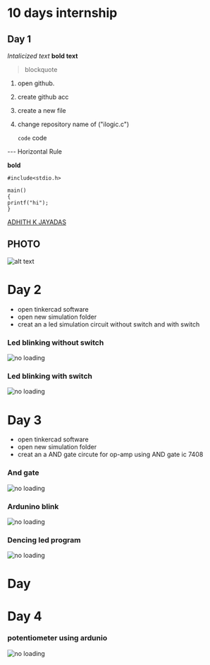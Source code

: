 # 10 days internship

## Day 1

*Intalicized text*
**bold text**

> blockquote

1. open github.
2. create github acc
3. create a new file
4. change repository name of ("ilogic.c")

 	`code` code

--- Horizontal Rule 	

**bold**
```
#include<stdio.h>

main()
{
printf("hi");
}
```
[ADHITH K JAYADAS](https://github.com/Adhithkjayadas)

## PHOTO

![alt text](https://github.com/Adhithkjayadas/Test/blob/main/Screenshot_2023-05-11-10-56-49-220_com.miui.gallery.jpg)


# Day 2

- open tinkercad software
- open new simulation folder
- creat an a led simulation circuit without switch and with switch

### Led blinking without switch

![no loading](https://github.com/Adhithkjayadas/internship-10-days/blob/main/image/Screenshot%20from%202023-05-09%2012-14-35.png)

### Led blinking with switch

![no loading](https://github.com/Adhithkjayadas/internship-10-days/blob/main/image/Screenshot%20from%202023-05-09%2012-23-38.png)

# Day 3

- open tinkercad software
- open new simulation folder
- creat an a AND gate circute for op-amp using AND gate ic 7408

### And gate

![no loading](https://github.com/Adhithkjayadas/internship-10-days/blob/main/image/Screenshot%20from%202023-05-11%2010-43-12.png)

### Ardunino blink

![no loading](https://github.com/Adhithkjayadas/internship-10-days/blob/main/image/Screenshot%20from%202023-05-11%2011-13-21.png)

### Dencing led program

![no loading](https://github.com/Adhithkjayadas/internship-10-days/blob/main/image/Screenshot%20from%202023-05-11%2012-53-44.png)

# Day




# Day 4

### potentiometer using ardunio

![no loading](https://github.com/Adhithkjayadas/internship-10-days/blob/main/image/Screenshot%20from%202023-05-15%2014-28-51.png)

